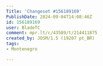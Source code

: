 ```yaml
---
Title: 'Changeset #156189169'
PublishDate: 2024-09-04T14:08:46Z
id: 156189169
user: BladeTC
comment: mpr.lt/c/43589/t/214411875
created_by: JOSM/1.5 (19207 pt_BR)
tags:
- Montenegro

---
```

